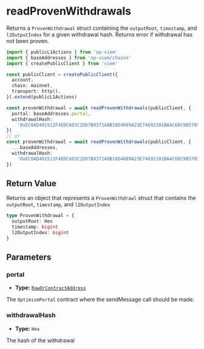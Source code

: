 # readProvenWithdrawals

Returns a `ProvenWithdrawal` struct containing the `outputRoot`, `timestamp`, and `l2OutputIndex` for a given withdrawal hash. Returns error if withdrawal has not been proven.

```ts [example.ts]
import { publicL1Actions } from 'op-viem'
import { baseAddresses } from 'op-viem/chains'
import { createPublicClient } from 'viem'

const publicClient = createPublicClient({
  account,
  chain: mainnet,
  transport: http(),
}).extend(publicL1Actions)

const provenWithdrawal = await readProvenWithdrawals(publicClient, {
  portal: baseAddresses.portal,
  withdrawalHash:
    '0xEC0AD491512F4EDC603C2DD7B9371A0B18D4889A23E74692101BA4C6DC9B5709',
})
// or
const provenWithdrawal = await readProvenWithdrawals(publicClient, {
  ...baseAddresses,
  withdrawalHash:
    '0xEC0AD491512F4EDC603C2DD7B9371A0B18D4889A23E74692101BA4C6DC9B5709',
})
```

## Return Value

Returns an object that represents a `ProvenWithdrawl` struct that contains the `outputRoot`, `timestamp`, and `l2OutputIndex`

```ts
type ProvenWithdrawal = {
  outputRoot: Hex
  timestamp: bigint
  l2OutputIndex: bigint
}
```

## Parameters

### portal

- **Type:** [`RawOrContractAddress`](https://viem.sh/docs/glossary/types#raworcontractaddress)

The `OptimismPortal` contract where the sendMessage call should be made.

### withdrawalHash

- **Type:** `Hex`

The hash of the withdrawal
